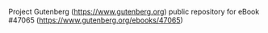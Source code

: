 Project Gutenberg (https://www.gutenberg.org) public repository for eBook #47065 (https://www.gutenberg.org/ebooks/47065)
